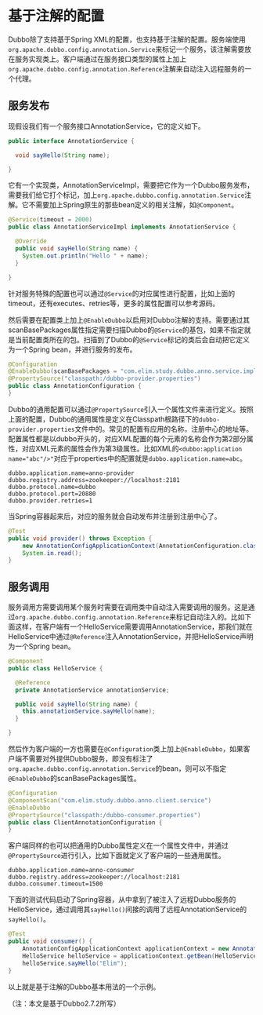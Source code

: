 # 基于注解的配置

Dubbo除了支持基于Spring XML的配置，也支持基于注解的配置。服务端使用`org.apache.dubbo.config.annotation.Service`来标记一个服务，该注解需要放在服务实现类上。客户端通过在服务接口类型的属性上加上`org.apache.dubbo.config.annotation.Reference`注解来自动注入远程服务的一个代理。

## 服务发布

现假设我们有一个服务接口AnnotationService，它的定义如下。

```java
public interface AnnotationService {

  void sayHello(String name);

}
```

它有一个实现类，AnnotationServiceImpl，需要把它作为一个Dubbo服务发布，需要我们给它打个标记，加上`org.apache.dubbo.config.annotation.Service`注解。它不需要加上Spring原生的那些bean定义的相关注解，如`@Component`。

```java
@Service(timeout = 2000)
public class AnnotationServiceImpl implements AnnotationService {

  @Override
  public void sayHello(String name) {
    System.out.println("Hello " + name);
  }

}
```

针对服务特殊的配置也可以通过`@Service`的对应属性进行配置，比如上面的timeout，还有executes、retries等，更多的属性配置可以参考源码。

然后需要在配置类上加上`@EnableDubbo`以启用对Dubbo注解的支持。需要通过其scanBasePackages属性指定需要扫描Dubbo的`@Service`的基包，如果不指定就是当前配置类所在的包。扫描到了Dubbo的`@Service`标记的类后会自动把它定义为一个Spring bean，并进行服务的发布。

```java
@Configuration
@EnableDubbo(scanBasePackages = "com.elim.study.dubbo.anno.service.impl")
@PropertySource("classpath:/dubbo-provider.properties")
public class AnnotationConfiguration {
}
```

Dubbo的通用配置可以通过`@PropertySource`引入一个属性文件来进行定义。按照上面的配置，Dubbo的通用属性是定义在Classpath根路径下的`dubbo-provider.properties`文件中的。常见的配置有应用的名称，注册中心的地址等。配置属性都是以dubbo开头的，对应XML配置的每个元素的名称会作为第2部分属性，对应XML元素的属性会作为第3级属性。比如XML的`<dubbo:application name="abc"/>"`对应于properties中的配置就是`dubbo.application.name=abc`。

```properties
dubbo.application.name=anno-provider
dubbo.registry.address=zookeeper://localhost:2181
dubbo.protocol.name=dubbo
dubbo.protocol.port=20880
dubbo.provider.retries=1
```

当Spring容器起来后，对应的服务就会自动发布并注册到注册中心了。

```java
@Test
public void provider() throws Exception {
    new AnnotationConfigApplicationContext(AnnotationConfiguration.class);
    System.in.read();
}
```

## 服务调用

服务调用方需要调用某个服务时需要在调用类中自动注入需要调用的服务。这是通过`org.apache.dubbo.config.annotation.Reference`来标记自动注入的。比如下面这样，在客户端有一个HelloService需要调用AnnotationService，那我们就在HelloService中通过`@Reference`注入AnnotationService，并把HelloService声明为一个Spring bean。

```java
@Component
public class HelloService {

  @Reference
  private AnnotationService annotationService;

  public void sayHello(String name) {
    this.annotationService.sayHello(name);
  }

}
```

然后作为客户端的一方也需要在`@Configuration`类上加上`@EnableDubbo`，如果客户端不需要对外提供Dubbo服务，即没有标注了`org.apache.dubbo.config.annotation.Service`的bean，则可以不指定`@EnableDubbo`的scanBasePackages属性。

```java
@Configuration
@ComponentScan("com.elim.study.dubbo.anno.client.service")
@EnableDubbo
@PropertySource("classpath:/dubbo-consumer.properties")
public class ClientAnnotationConfiguration {
}
```

客户端同样的也可以把通用的Dubbo属性定义在一个属性文件中，并通过`@PropertySource`进行引入，比如下面就定义了客户端的一些通用属性。

```properties
dubbo.application.name=anno-consumer
dubbo.registry.address=zookeeper://localhost:2181
dubbo.consumer.timeout=1500
```

下面的测试代码启动了Spring容器，从中拿到了被注入了远程Dubbo服务的HelloService，通过调用其`sayHello()`间接的调用了远程AnnotationService的`sayHello()`。

```java
@Test
public void consumer() {
    AnnotationConfigApplicationContext applicationContext = new AnnotationConfigApplicationContext(ClientAnnotationConfiguration.class);
    HelloService helloService = applicationContext.getBean(HelloService.class);
    helloService.sayHello("Elim");
}
```

以上就是基于注解的Dubbo基本用法的一个示例。

（注：本文是基于Dubbo2.7.2所写）